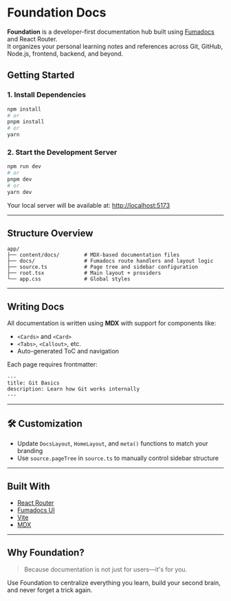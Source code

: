 # Foundation Docs

**Foundation** is a developer-first documentation hub built using [Fumadocs](https://github.com/fuma-nama/fumadocs) and React Router.  
It organizes your personal learning notes and references across Git, GitHub, Node.js, frontend, backend, and beyond.

## Getting Started

### 1. Install Dependencies

```bash
npm install
# or
pnpm install
# or
yarn
```

### 2. Start the Development Server

```bash
npm run dev
# or
pnpm dev
# or
yarn dev
```

Your local server will be available at: [http://localhost:5173](http://localhost:5173)

---

## Structure Overview

```
app/
├── content/docs/        # MDX-based documentation files
├── docs/                # Fumadocs route handlers and layout logic
├── source.ts            # Page tree and sidebar configuration
├── root.tsx             # Main layout + providers
└── app.css              # Global styles
```

---

## Writing Docs

All documentation is written using **MDX** with support for components like:

- `<Cards>` and `<Card>`
- `<Tabs>`, `<Callout>`, etc.
- Auto-generated ToC and navigation

Each page requires frontmatter:

```mdx
---
title: Git Basics
description: Learn how Git works internally
---
```

---

## 🛠 Customization

- Update `DocsLayout`, `HomeLayout`, and `meta()` functions to match your branding
- Use `source.pageTree` in `source.ts` to manually control sidebar structure

---

## Built With

- [React Router](https://reactrouter.com/)
- [Fumadocs UI](https://fumadocs.vercel.app/)
- [Vite](https://vitejs.dev/)
- [MDX](https://mdxjs.com/)

---

## Why Foundation?

> Because documentation is not just for users—it's for you.

Use Foundation to centralize everything you learn, build your second brain, and never forget a trick again.
